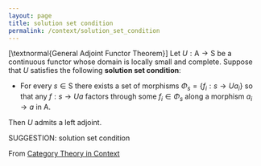 ```yaml
---
layout: page
title: solution set condition
permalink: /context/solution_set_condition
---
```

[\textnormal{General Adjoint Functor Theorem}] Let $U : \mathsf{A} \to \mathsf{S}$ be a continuous functor whose domain is locally small and complete. Suppose that $U$ satisfies the following **solution set condition**:

-  For every $s \in \mathsf{S}$ there exists a set of morphisms $\Phi_s = \{f_i : s \to Ua_i\}$ so that any $f : s \to Ua$ factors through some $f_i \in \Phi_s$ along a morphism $a_i \to a$ in $\mathsf{A}$.

Then $U$ admits a left adjoint.


SUGGESTION: solution set condition

From [Category Theory in Context](https://mathgloss.github.io/MathGloss/context.html)